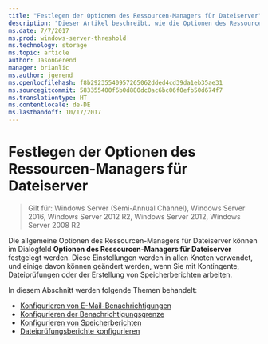 ```yaml
---
title: "Festlegen der Optionen des Ressourcen-Managers für Dateiserver"
description: "Dieser Artikel beschreibt, wie die Optionen des Ressourcen-Managers für Dateiserver festgelegt werden"
ms.date: 7/7/2017
ms.prod: windows-server-threshold
ms.technology: storage
ms.topic: article
author: JasonGerend
manager: brianlic
ms.author: jgerend
ms.openlocfilehash: f8b29235540957265062dded4cd39da1eb35ae31
ms.sourcegitcommit: 583355400f6b0d880dc0ac6bc06f0efb50d674f7
ms.translationtype: HT
ms.contentlocale: de-DE
ms.lasthandoff: 10/17/2017
---
```

# <a name="setting-file-server-resource-manager-options"></a>Festlegen der Optionen des Ressourcen-Managers für Dateiserver

> Gilt für: Windows Server (Semi-Annual Channel), Windows Server 2016, Windows Server 2012 R2, Windows Server 2012, Windows Server 2008 R2

Die allgemeine Optionen des Ressourcen-Managers für Dateiserver können im Dialogfeld **Optionen des Ressourcen-Managers für Dateiserver** festgelegt werden. Diese Einstellungen werden in allen Knoten verwendet, und einige davon können geändert werden, wenn Sie mit Kontingente, Dateiprüfungen oder der Erstellung von Speicherberichten arbeiten.

In diesem Abschnitt werden folgende Themen behandelt:

-   [Konfigurieren von E-Mail-Benachrichtigungen](configure-email-notifications.md)
-   [Konfigurieren der Benachrichtigungsgrenze](configure-notification-limits.md)
-   [Konfigurieren von Speicherberichten](configure-storage-reports.md)
-   [Dateiprüfungsberichte konfigurieren](configure-file-screen-audit.md)


